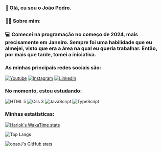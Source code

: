 ### 👋 Olá, eu sou o João Pedro. 

### 🙍‍♂️ Sobre mim: 

### 💻 Comecei na programação no começo de 2024, mais precisamente em Janeiro. Sempre foi uma habilidade que eu almejei, visto que era a área na qual eu queria trabalhar. Então, por mais que tarde, tomei a iniciativa.


### As minhas principais redes sociais são:
[![Youtube](https://img.shields.io/badge/YouTube-FF0000?style=for-the-badge&logo=youtube&logoColor=white)](https://youtube.com/@ooaoJ) [![Instagram](https://img.shields.io/badge/Instagram-E4405F?style=for-the-badge&logo=instagram&logoColor=white)](https://www.instagram.com/ojaoooh/)
[![LinkedIn](https://img.shields.io/badge/LinkedIn-0077B5?style=for-the-badge&logo=linkedin&logoColor=white)](https://linkedin.com/in/ooaoJ)

### No momento, estou estudando:

<img alt="HTML 5" src="https://img.shields.io/badge/HTML5-E34F26?style=for-the-badge&logo=html5&logoColor=white">
<img alt="Css 3" src="https://img.shields.io/badge/CSS3-1572B6?style=for-the-badge&logo=css3&logoColor=white">
<img alt="JavaScript" src="https://img.shields.io/badge/JavaScript-F7DF1E?style=for-the-badge&logo=javascript&logoColor=black">
<img alt="TypeScript" src="https://img.shields.io/badge/TypeScript-007ACC?style=for-the-badge&logo=typescript&logoColor=white">

### Minhas estatísticas:

[![Harlok's WakaTime stats](https://github-readme-stats.vercel.app/api/wakatime?username=ffflabs)](https://github.com/ooaoJ/github-readme-stats)

![Top Langs](https://github-readme-stats.vercel.app/api/top-langs/?username=ooaoJ&hide_progress=true)

![ooaoJ's GitHub stats](https://github-readme-stats.vercel.app/api?username=ooaoJ&show_icons=true&theme=radical)

